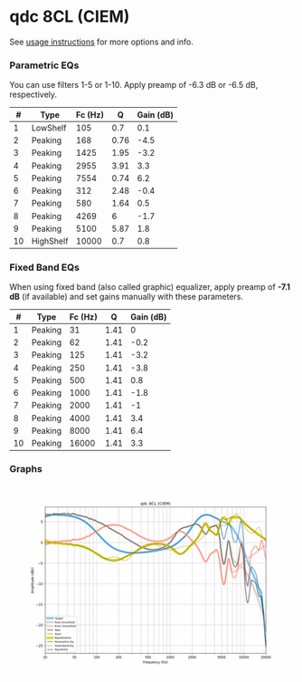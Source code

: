 # qdc 8CL (CIEM)
See [usage instructions](https://github.com/jaakkopasanen/AutoEq#usage) for more options and info.

### Parametric EQs
You can use filters 1-5 or 1-10. Apply preamp of -6.3 dB or -6.5 dB, respectively.

|   # | Type      |   Fc (Hz) |    Q |   Gain (dB) |
|-----|-----------|-----------|------|-------------|
|   1 | LowShelf  |       105 | 0.7  |         0.1 |
|   2 | Peaking   |       168 | 0.76 |        -4.5 |
|   3 | Peaking   |      1425 | 1.95 |        -3.2 |
|   4 | Peaking   |      2955 | 3.91 |         3.3 |
|   5 | Peaking   |      7554 | 0.74 |         6.2 |
|   6 | Peaking   |       312 | 2.48 |        -0.4 |
|   7 | Peaking   |       580 | 1.64 |         0.5 |
|   8 | Peaking   |      4269 | 6    |        -1.7 |
|   9 | Peaking   |      5100 | 5.87 |         1.8 |
|  10 | HighShelf |     10000 | 0.7  |         0.8 |

### Fixed Band EQs
When using fixed band (also called graphic) equalizer, apply preamp of **-7.1 dB** (if available) and set gains manually with these parameters.

|   # | Type    |   Fc (Hz) |    Q |   Gain (dB) |
|-----|---------|-----------|------|-------------|
|   1 | Peaking |        31 | 1.41 |         0   |
|   2 | Peaking |        62 | 1.41 |        -0.2 |
|   3 | Peaking |       125 | 1.41 |        -3.2 |
|   4 | Peaking |       250 | 1.41 |        -3.8 |
|   5 | Peaking |       500 | 1.41 |         0.8 |
|   6 | Peaking |      1000 | 1.41 |        -1.8 |
|   7 | Peaking |      2000 | 1.41 |        -1   |
|   8 | Peaking |      4000 | 1.41 |         3.4 |
|   9 | Peaking |      8000 | 1.41 |         6.4 |
|  10 | Peaking |     16000 | 1.41 |         3.3 |

### Graphs
![](./qdc%208CL%20(CIEM).png)
